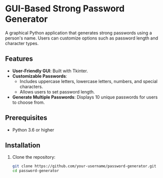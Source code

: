 # GUI-Based Strong Password Generator

A graphical Python application that generates strong passwords using a person's name. Users can customize options such as password length and character types.

## Features
- **User-Friendly GUI**: Built with Tkinter.
- **Customizable Passwords**:
  - Includes uppercase letters, lowercase letters, numbers, and special characters.
  - Allows users to set password length.
- **Generate Multiple Passwords**: Displays 10 unique passwords for users to choose from.

## Prerequisites
- Python 3.6 or higher

## Installation
1. Clone the repository:
   ```bash
   git clone https://github.com/your-username/password-generator.git
   cd password-generator
